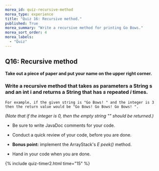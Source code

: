```yaml
---
morea_id: quiz-recursive-method
morea_type: experience
title: "Quiz 16: Recursive method."
published: True
morea_summary: "Write a recursive method for printing Go Bows."
morea_sort_order: 4
morea_labels: 
  - "Quiz"
---
```


## Q16: Recursive method

**Take out a piece of paper and put your name on the upper right corner.**

### Write a recursive method that takes as parameters a String s and an int i and returns a String that has *s* repeated *i* times. 

    For example, if the given string is "Go Bows! " and the integer is 3 then the return value would be "Go Bows! Go Bows! Go Bows! ". 
    
    
*(Note that if the integer is 0, then the empty string "" should be returned.)*

* Be sure to write JavaDoc comments for your code.

* Conduct a quick review of your code, before you are done.

* **Bonus point:** implement the ArrayStack's *E peek()* method.

* Hand in your code when you are done.

{% include quiz-timer2.html time="15" %}